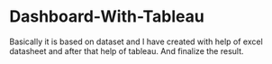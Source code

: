 # Dashboard-With-Tableau
Basically it is based on dataset and I have created with help of excel datasheet and after that help of tableau. And finalize the result.
